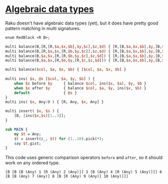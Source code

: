 [1]: https://rosettacode.org/wiki/Algebraic_data_types

# [Algebraic data types][1]





Raku doesn't have algebraic data types (yet), but it does have pretty good pattern matching in multi signatures.

```perl
enum RedBlack <R B>;

multi balance(B,[R,[R,$a,$x,$b],$y,$c],$z,$d) { [R,[B,$a,$x,$b],$y,[B,$c,$z,$d]] }
multi balance(B,[R,$a,$x,[R,$b,$y,$c]],$z,$d) { [R,[B,$a,$x,$b],$y,[B,$c,$z,$d]] }
multi balance(B,$a,$x,[R,[R,$b,$y,$c],$z,$d]) { [R,[B,$a,$x,$b],$y,[B,$c,$z,$d]] }
multi balance(B,$a,$x,[R,$b,$y,[R,$c,$z,$d]]) { [R,[B,$a,$x,$b],$y,[B,$c,$z,$d]] }

multi balance($col, $a, $x, $b) { [$col, $a, $x, $b] }
 
multi ins( $x, @s [$col, $a, $y, $b] ) {
    when $x before $y     { balance $col, ins($x, $a), $y, $b }
    when $x after $y      { balance $col, $a, $y, ins($x, $b) }
    default               { @s }
}
multi ins( $x, Any:U ) { [R, Any, $x, Any] }

multi insert( $x, $s ) {
    [B, |ins($x,$s)[1..3]];
}

sub MAIN {
    my $t = Any;
    $t = insert($_, $t) for (1..10).pick(*);
    say $t.gist;
}
```


This code uses generic comparison operators `before` and `after`, so it should work on any ordered type.


```
[B [B [B (Any) 1 [R (Any) 2 (Any)]] 3 [B (Any) 4 [R (Any) 5 (Any)]]] 6 [B [B (Any) 7 (Any)] 8 [B [R (Any) 9 (Any)] 10 (Any)]]]
```
